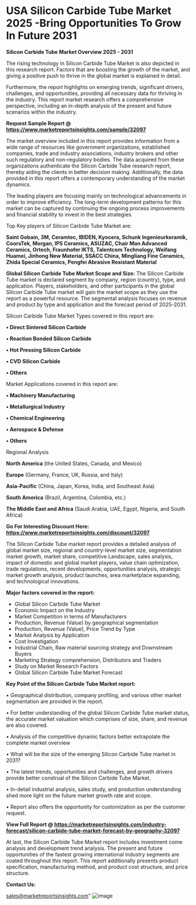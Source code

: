  # USA Silicon Carbide Tube Market 2025 -Bring Opportunities To Grow In Future 2031

<Strong> Silicon Carbide Tube Market Overview 2025 - 2031</strong>

The rising technology in Silicon Carbide Tube Market is also depicted in this research report. Factors that are boosting the growth of the market, and giving a positive push to thrive in the global market is explained in detail.

Furthermore, the report highlights on emerging trends, significant drivers, challenges, and opportunities, providing all necessary data for thriving in the industry. This report market research offers a comprehensive perspective, including an in-depth analysis of the present and future scenarios within the industry.

<strong>Request Sample Report @ <a href=https://www.marketreportsinsights.com/sample/32097>https://www.marketreportsinsights.com/sample/32097</a></strong>

The market overview included in this report provides information from a wide range of resources like government organizations, established companies, trade and industry associations, industry brokers and other such regulatory and non-regulatory bodies. The data acquired from these organizations authenticate the Silicon Carbide Tube research report, thereby aiding the clients in better decision making. Additionally, the data provided in this report offers a contemporary understanding of the market dynamics.

The leading players are focusing mainly on technological advancements in order to improve efficiency. The long-term development patterns for this market can be captured by continuing the ongoing process improvements and financial stability to invest in the best strategies.

Top Key players of Silicon Carbide Tube Market are:

<strong>Saint Gobain, 3M, Ceramtec, IBIDEN, Kyocera, Schunk Ingenieurkeramik, CoorsTek, Morgan, IPS Ceramics, ASUZAC, Chair Man Advanced Ceramics, Ortech, Fraunhofer IKTS, Talentcom Technology, Weifang Huamei, Jinhong New Material, SSACC China, Mingliang Fine Ceramics, Zhida Special Ceramics, Pengfei Abrasive Resistant Material</strong>

<strong><b>Global Silicon Carbide Tube Market Scope and Size:</b></strong>
The Silicon Carbide Tube market is declared segment by company, region (country), type, and application. Players, stakeholders, and other participants in the global Silicon Carbide Tube market will gain the market scope as they use the report as a powerful resource. The segmental analysis focuses on revenue and product by type and application and the forecast period of 2025-2031.

Silicon Carbide Tube Market Types covered in this report are:

<strong>• Direct Sintered Silicon Carbide

• Reaction Bonded Silicon Carbide

• Hot Pressing Silicon Carbide

• CVD Silicon Carbide

• Others</strong>

Market Applications covered in this report are:

<strong>• Machinery Manufacturing

• Metallurgical Industry

• Chemical Engineering

• Aerospace & Defense

• Others</strong> 

Regional Analysis

<strong>North America</strong> (the United States, Canada, and Mexico)

<strong>Europe</strong> (Germany, France, UK, Russia, and Italy)

<strong>Asia-Pacific</strong> (China, Japan, Korea, India, and Southeast Asia)

<strong>South America</strong> (Brazil, Argentina, Colombia, etc.)

<strong>The Middle East and Africa</strong> (Saudi Arabia, UAE, Egypt, Nigeria, and South Africa)

<strong>Go For Interesting Discount Here: <a href=https://www.marketreportsinsights.com/discount/32097>https://www.marketreportsinsights.com/discount/32097</a></strong>

The Silicon Carbide Tube market report provides a detailed analysis of global market size, regional and country-level market size, segmentation market growth, market share, competitive Landscape, sales analysis, impact of domestic and global market players, value chain optimization, trade regulations, recent developments, opportunities analysis, strategic market growth analysis, product launches, area marketplace expanding, and technological innovations.

<strong><b>Major factors covered in the report:</b></strong>
<ul>
  <li>Global Silicon Carbide Tube Market </li>
  <li>Economic Impact on the Industry</li>
  <li>Market Competition in terms of Manufacturers</li>
  <li>Production, Revenue (Value) by geographical segmentation</li>
  <li>Production, Revenue (Value), Price Trend by Type</li>
  <li>Market Analysis by Application</li>
  <li>Cost Investigation</li>
  <li>Industrial Chain, Raw material sourcing strategy and Downstream Buyers</li>
  <li>Marketing Strategy comprehension, Distributors and Traders</li>
  <li>Study on Market Research Factors</li>
  <li>Global Silicon Carbide Tube Market Forecast</li>
</ul>

<strong><b>Key Point of the Silicon Carbide Tube Market report:</b></strong>

• Geographical distribution, company profiling, and various other market segmentation are provided in the report.

• For better understanding of the global Silicon Carbide Tube market status, the accurate market valuation which comprises of size, share, and revenue are also covered.

• Analysis of the competitive dynamic factors better extrapolate the complete market overview

• What will be the size of the emerging Silicon Carbide Tube market in 2031?

• The latest trends, opportunities and challenges, and growth drivers provide better construal of the Silicon Carbide Tube Market.

• In-detail industrial analysis, sales study, and production understanding shed more light on the future market growth rate and scope.

• Report also offers the opportunity for customization as per the customer request.

<strong><b>View Full Report @ <a href=https://marketreportsinsights.com/industry-forecast/silicon-carbide-tube-market-forecast-by-geography-32097>https://marketreportsinsights.com/industry-forecast/silicon-carbide-tube-market-forecast-by-geography-32097</a></b></strong>


At last, the Silicon Carbide Tube Market report includes investment come analysis and development trend analysis. The present and future opportunities of the fastest growing international industry segments are coated throughout this report. This report additionally presents product specification, manufacturing method, and product cost structure, and price structure.

<strong>Contact Us:</strong>

sales@marketreportsinsights.com"
![image](https://github.com/user-attachments/assets/d25a466f-e47d-41ef-8bc6-242cffa30780)
